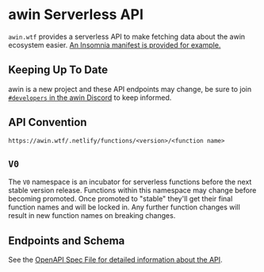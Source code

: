 # awin Serverless API

`awin.wtf` provides a serverless API to make fetching data about the awin ecosystem easier. [An Insomnia manifest is provided for example.](./docs/insomnia.json)

## Keeping Up To Date

awin is a new project and these API endpoints may change, be sure to join [`#developers` in the awin Discord](https://discord.gg/awin) to keep informed.

## API Convention

`https://awin.wtf/.netlify/functions/<version>/<function name>`

## `V0`

The `V0` namespace is an incubator for serverless functions before the next stable version release. Functions within this namespace may change before becoming promoted. Once promoted to "stable" they'll get their final function names and will be locked in. Any further function changes will result in new function names on breaking changes.

## Endpoints and Schema

See the [OpenAPI Spec File for detailed information about the API](docs/swagger.yaml).
